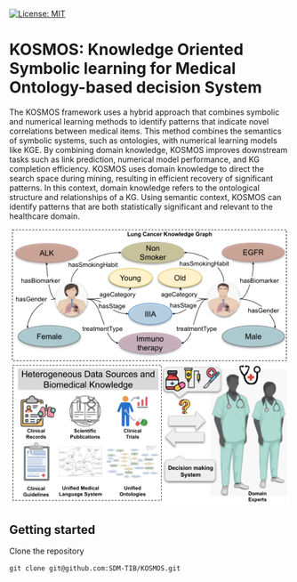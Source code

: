 [![License: MIT](https://img.shields.io/badge/License-MIT-yellow.svg)](LICENSE)
# KOSMOS: Knowledge Oriented Symbolic learning for Medical Ontology-based decision System

The KOSMOS framework uses a hybrid approach that combines symbolic and numerical learning methods to
identify patterns that indicate novel correlations between medical items. This method combines the
semantics of symbolic systems, such as ontologies, with numerical learning models like KGE.
By combining domain knowledge, KOSMOS improves downstream tasks such as link prediction,
numerical model performance, and KG completion efficiency. KOSMOS uses domain knowledge to direct the
search space during mining, resulting in efficient recovery of significant patterns.
In this context, domain knowledge refers to the ontological structure and relationships of a KG.
Using semantic context, KOSMOS can identify patterns that are both statistically significant
and relevant to the healthcare domain.

![KOSMOS](https://raw.githubusercontent.com/SDM-TIB/KOSMOS/main/images/MotivatingExample-WSDM25.png "KOSMOS")

## Getting started
Clone the repository
```git
git clone git@github.com:SDM-TIB/KOSMOS.git
```